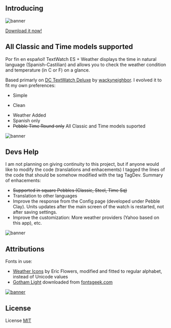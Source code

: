 Introducing
------------


![banner](store/assets/BannerRound.png)


[Download it now!](https://apps.getpebble.com/en_US/application/58a94da90dfc32d35b0002f8)


All Classic and Time models supported
--------------------
Por fin en español! TextWatch ES + Weather displays the time in natural language (Spanish-Castilian) and allows you to check the weather condition and temperature (in C or F) on a glance. 

Based primarly on [DC TextWatch Deluxe](https://github.com/wackyneighbor/DC_Text_Watch_Deluxe) by [wackyneighbor](https://github.com/wackyneighbor). I evolved it to fit my own preferences:
  * Simple
  + Clean
  * Weather Added
  * Spanish only
  * ~~Pebble Time Round only~~ All Classic and Time models suported
  
![banner](store/assets/BannerTime.png)

Devs Help
--------------------
I am not planning on giving continuity to this project, but if anyone would like to modify the code (translations and enhacements) I tagged the lines of the code that should be somehow modified with the tag TagDev. Summary of enhacements:

  * ~~Supported in square Pebbles (Classic, Steel, Time Sq)~~
  * Translation to other languages
  * Improve the response from the Config page (developed under Pebble Clay). Units updates after the main screen of the watch is restarted, not after saving settings.
  * Improve the customization: More weather providers (Yahoo based on this app), etc.

![banner](store/assets/BannerClass.png)

Attributions
--------------------
Fonts in use: 
* [Weather Icons](https://erikflowers.github.io/weather-icons) by Eric Flowers, modified and fitted to regular alphabet, instead of Unicode values
* [Gotham Light](http://fontsgeek.com/fonts/Gotham-Light) downloaded from [fontsgeek.com](http://fontsgeek.com)

[![banner](https://poweredby.yahoo.com/white.png)](https://www.yahoo.com/?ilc=401)

License
--------
License [MIT](https://github.com/dieghernan/TextWatchES_Weather/blob/master/MIT%20License)

